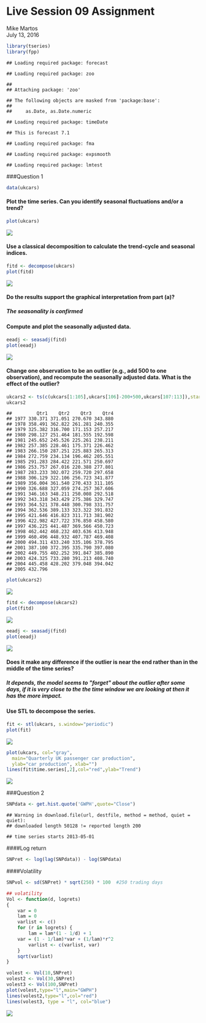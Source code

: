 # Live Session 09 Assignment
Mike Martos  
July 13, 2016  




```r
library(tseries)
library(fpp)
```

```
## Loading required package: forecast
```

```
## Loading required package: zoo
```

```
## 
## Attaching package: 'zoo'
```

```
## The following objects are masked from 'package:base':
## 
##     as.Date, as.Date.numeric
```

```
## Loading required package: timeDate
```

```
## This is forecast 7.1
```

```
## Loading required package: fma
```

```
## Loading required package: expsmooth
```

```
## Loading required package: lmtest
```

###Question 1


```r
data(ukcars)
```

####	Plot the time series. Can you identify seasonal fluctuations and/or a trend? 

```r
plot(ukcars)
```

![](PostLiveSession9_6306_files/figure-html/plotukcars-1.png)<!-- -->

####	Use a classical decomposition to calculate the trend-cycle and seasonal indices. 

```r
fitd <- decompose(ukcars)
plot(fitd)
```

![](PostLiveSession9_6306_files/figure-html/decomposeUKcars-1.png)<!-- -->

####	Do the results support the graphical interpretation from part (a)? 
##### The seasonality is confirmed

####	Compute and plot the seasonally adjusted data. 

```r
eeadj <- seasadj(fitd)
plot(eeadj)
```

![](PostLiveSession9_6306_files/figure-html/adjSeasonUkcars-1.png)<!-- -->

####	Change one observation to be an outlier (e.g., add 500 to one observation), and recompute the seasonally adjusted data. What is the effect of the outlier? 

```r
ukcars2 <- ts(c(ukcars[1:105],ukcars[106]-200+500,ukcars[107:113]),start=c(1977,1),frequency=4)
ukcars2
```

```
##         Qtr1    Qtr2    Qtr3    Qtr4
## 1977 330.371 371.051 270.670 343.880
## 1978 358.491 362.822 261.281 240.355
## 1979 325.382 316.700 171.153 257.217
## 1980 298.127 251.464 181.555 192.598
## 1981 245.652 245.526 225.261 238.211
## 1982 257.385 228.461 175.371 226.462
## 1983 266.150 287.251 225.883 265.313
## 1984 272.759 234.134 196.462 205.551
## 1985 291.283 284.422 221.571 250.697
## 1986 253.757 267.016 220.388 277.801
## 1987 283.233 302.072 259.720 297.658
## 1988 306.129 322.106 256.723 341.877
## 1989 356.004 361.540 270.433 311.105
## 1990 326.688 327.059 274.257 367.606
## 1991 346.163 348.211 250.008 292.518
## 1992 343.318 343.429 275.386 329.747
## 1993 364.521 378.448 300.798 331.757
## 1994 362.536 389.133 323.322 391.832
## 1995 421.646 416.823 311.713 381.902
## 1996 422.982 427.722 376.850 458.580
## 1997 436.225 441.487 369.566 450.723
## 1998 462.442 468.232 403.636 413.948
## 1999 460.496 448.932 407.787 469.408
## 2000 494.311 433.240 335.106 378.795
## 2001 387.100 372.395 335.790 397.080
## 2002 449.755 402.252 391.847 385.890
## 2003 424.325 733.280 391.213 408.740
## 2004 445.458 428.202 379.048 394.042
## 2005 432.796
```

```r
plot(ukcars2)
```

![](PostLiveSession9_6306_files/figure-html/add500UKcars-1.png)<!-- -->

```r
fitd <- decompose(ukcars2)
plot(fitd)
```

![](PostLiveSession9_6306_files/figure-html/add500UKcars-2.png)<!-- -->

```r
eeadj <- seasadj(fitd)
plot(eeadj)
```

![](PostLiveSession9_6306_files/figure-html/add500UKcars-3.png)<!-- -->

####	Does it make any difference if the outlier is near the end rather than in the middle of the time series? 
##### It depends, the model seems to "forget" about the outlier after some days, if it is very close to the the time window we are looking at then it has the more impact.

####	Use STL to decompose the series. 

```r
fit <- stl(ukcars, s.window="periodic")
plot(fit)
```

![](PostLiveSession9_6306_files/figure-html/stlUKcars-1.png)<!-- -->


```r
plot(ukcars, col="gray",
  main="Quarterly UK passenger car production",
  ylab="car production", xlab="")
lines(fit$time.series[,2],col="red",ylab="Trend")
```

![](PostLiveSession9_6306_files/figure-html/plotukcars02-1.png)<!-- -->

###Question 2

```r
SNPdata <- get.hist.quote('GWPH',quote="Close")
```

```
## Warning in download.file(url, destfile, method = method, quiet = quiet):
## downloaded length 50128 != reported length 200
```

```
## time series starts 2013-05-01
```
####Log return

```r
SNPret <- log(lag(SNPdata)) - log(SNPdata)
```
####Volatility 

```r
SNPvol <- sd(SNPret) * sqrt(250) * 100  #250 trading days
```


```r
## volatility
Vol <- function(d, logrets)
{
	var = 0
	lam = 0
	varlist <- c()
	for (r in logrets) {
		lam = lam*(1 - 1/d) + 1
  	var = (1 - 1/lam)*var + (1/lam)*r^2
		varlist <- c(varlist, var)
	}
	sqrt(varlist)
}
```


```r
volest <- Vol(10,SNPret)
volest2 <- Vol(30,SNPret)
volest3 <- Vol(100,SNPret)
plot(volest,type="l",main="GWPH")
lines(volest2,type="l",col="red")
lines(volest3, type = "l", col="blue")
```

![](PostLiveSession9_6306_files/figure-html/diffVolatility-1.png)<!-- -->


